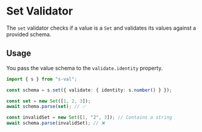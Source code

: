 # Set Validator

The `set` validator checks if a value is a `Set` and validates its values against a provided schema.

## Usage

You pass the value schema to the `validate.identity` property.

```typescript
import { s } from "s-val";

const schema = s.set({ validate: { identity: s.number() } });

const set = new Set([1, 2, 3]);
await schema.parse(set); // ✅

const invalidSet = new Set([1, "2", 3]); // Contains a string
await schema.parse(invalidSet); // ❌
```
